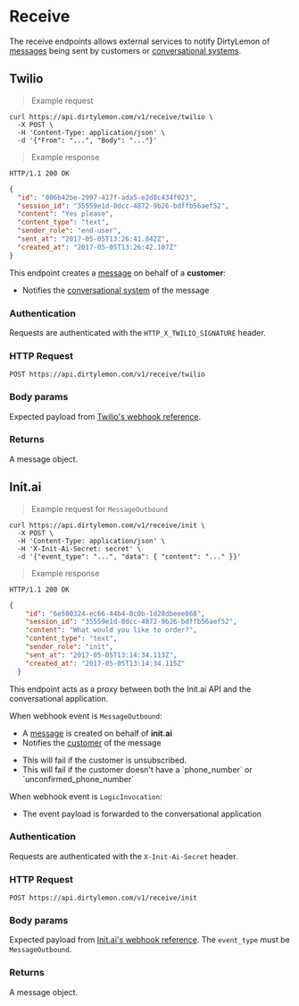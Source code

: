 # Receive

The receive endpoints allows external services to notify DirtyLemon of [messages](#messages) being sent by customers or [conversational systems](...).

## Twilio

> Example request

```shell
curl https://api.dirtylemon.com/v1/receive/twilio \
  -X POST \
  -H 'Content-Type: application/json' \
  -d '{"From": "...", "Body": "..."}'
```

> Example response

```http
HTTP/1.1 200 OK
```

```json
{
  "id": "006b42be-2997-417f-ada5-e2d8c434f023",
  "session_id": "35559e1d-0dcc-4872-9b26-bdffb56aef52",
  "content": "Yes please",
  "content_type": "text",
  "sender_role": "end-user",
  "sent_at": "2017-05-05T13:26:41.842Z",
  "created_at": "2017-05-05T13:26:42.107Z"
}
```

This endpoint creates a [message](#messages) on behalf of a __customer__:

- Notifies the [conversational system](...) of the message

### Authentication

Requests are authenticated with the `HTTP_X_TWILIO_SIGNATURE` header.

### HTTP Request

`POST https://api.dirtylemon.com/v1/receive/twilio`

### Body params

Expected payload from [Twilio's webhook reference](...).

### Returns

A message object.


## Init.ai

> Example request for `MessageOutbound`

```shell
curl https://api.dirtylemon.com/v1/receive/init \
  -X POST \
  -H 'Content-Type: application/json' \
  -H 'X-Init-Ai-Secret: secret' \
  -d '{"event_type": "...", "data": { "content": "..." }}'
```

> Example response

```http
HTTP/1.1 200 OK
```

```json
{
    "id": "6e500324-ec66-44b4-8c0b-1d28dbeee868",
    "session_id": "35559e1d-0dcc-4872-9b26-bdffb56aef52",
    "content": "What would you like to order?",
    "content_type": "text",
    "sender_role": "init",
    "sent_at": "2017-05-05T13:14:34.113Z",
    "created_at": "2017-05-05T13:14:34.115Z"
  }
```

This endpoint acts as a proxy between both the Init.ai API and the conversational application.

When webhook event is `MessageOutbound`:

  - A [message](#messages) is created on behalf of __init.ai__
  - Notifies the [customer](#customers) of the message

<aside class="notice">
  <ul>
    <li>This will fail if the customer is unsubscribed.</li>
    <li>This will fail if the customer doesn't have a `phone_number` or `unconfirmed_phone_number`</li>
  </ul>
</aside>

When webhook event is `LogicInvocation`:

  - The event payload is forwarded to the conversational application

### Authentication

Requests are authenticated with the `X-Init-Ai-Secret` header.

### HTTP Request

`POST https://api.dirtylemon.com/v1/receive/init`

### Body params

Expected payload from [Init.ai's webhook reference](https://docs.init.ai/docs/webhooks). The `event_type` must be `MessageOutbound`.

### Returns

A message object.

